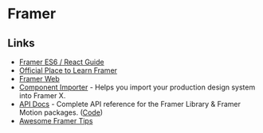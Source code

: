 # Framer

## Links

* [Framer ES6 / React Guide](https://paper.dropbox.com/doc/Framer-ES6-React-Guide--AeKsL4azG3qn5fp5b8cQ_t~0Ag-Th7joG9fFSSiyZgOFYqj6)
* [Official Place to Learn Framer](https://www.framer.com/blog/posts/framer-learn/)
* [Framer Web](https://www.framer.com/web/)
* [Component Importer](https://github.com/framer/component-importer) - Helps you import your production design system into Framer X.
* [API Docs](https://www.framer.com/api) - Complete API reference for the Framer Library & Framer Motion packages. \([Code](https://github.com/framer/api-docs)\)
* [Awesome Framer Tips](https://awesomeframertips.xyz/)

